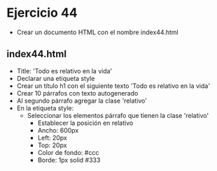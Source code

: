 # Ejercicio 44

* Crear un documento HTML con el nombre index44.html

## index44.html
* Title: 'Todo es relativo en la vida'
* Declarar una etiqueta style
* Crear un título h1 con el siguiente texto 'Todo es relativo en la vida'
* Crear 10 párrafos con texto autogenerado
* Al segundo párrafo agregar la clase 'relativo'
* En la etiqueta style:
  * Seleccionar los elementos párrafo que tienen la clase 'relativo'
    * Establecer la posición en relativo
    * Ancho: 600px
    * Left: 20px
    * Top: 20px
    * Color de fondo: #ccc
    * Borde: 1px solid #333